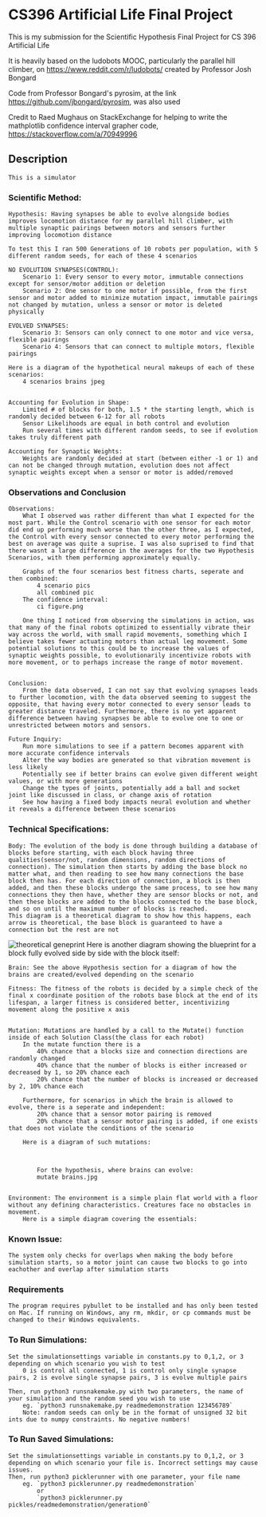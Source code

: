 # CS396 Artificial Life Final Project

This is my submission for the Scientific Hypothesis Final Project for CS 396 Artificial Life

It is heavily based on the ludobots MOOC, particularly the parallel hill climber, on https://www.reddit.com/r/ludobots/ created by Professor Josh Bongard

Code from Professor Bongard's pyrosim, at the link https://github.com/jbongard/pyrosim, was also used

Credit to Raed Mughaus on StackExchange for helping to write the mathplotlib confidence interval grapher code, https://stackoverflow.com/a/70949996


## Description
    This is a simulator 


### Scientific Method:
    Hypothesis: Having synapses be able to evolve alongside bodies improves locomotion distance for my parallel hill climber, with multiple synaptic pairings between motors and sensors further improving locomotion distance

    To test this I ran 500 Generations of 10 robots per population, with 5 different random seeds, for each of these 4 scenarios

    NO EVOLUTION SYNAPSES(CONTROL):
        Scenario 1: Every sensor to every motor, immutable connections except for sensor/motor addition or deletion
        Scenario 2: One sensor to one motor if possible, from the first sensor and motor added to minimize mutation impact, immutable pairings not changed by mutation, unless a sensor or motor is deleted physically

    EVOLVED SYNAPSES:
        Scenario 3: Sensors can only connect to one motor and vice versa, flexible pairings
        Scenario 4: Sensors that can connect to multiple motors, flexible pairings
        
    Here is a diagram of the hypothetical neural makeups of each of these scenarios:
        4 scenarios brains jpeg


    Accounting for Evolution in Shape:
        Limited # of blocks for both, 1.5 * the starting length, which is randomly decided between 6-12 for all robots
        Sensor Likelihoods are equal in both control and evolution
        Run several times with different random seeds, to see if evolution takes truly different path

    Accounting for Synaptic Weights:
        Weights are randomly decided at start (between either -1 or 1) and can not be changed through mutation, evolution does not affect synaptic weights except when a sensor or motor is added/removed

### Observations and Conclusion
    Observations:
        What I observed was rather different than what I expected for the most part. While the Control scenario with one sensor for each motor did end up performing much worse than the other three, as I expected, the Control with every sensor connected to every motor performing the best on average was quite a suprise. I was also suprised to find that there wasnt a large difference in the averages for the two Hypothesis Scenarios, with them performing approximately equally.

        Graphs of the four scenarios best fitness charts, seperate and then combined:
            4 scenario pics
            all combined pic
        The confidence interval:
            ci figure.png

        One thing I noticed from observing the simulations in action, was that many of the final robots optimized to essentially vibrate their way across the world, with small rapid movements, something which I believe takes fewer actuating motors than actual leg movement. Some potential solutions to this could be to increase the values of synaptic weights possible, to evolutionarily incentivize robots with more movement, or to perhaps increase the range of motor movement.


    Conclusion:
        From the data observed, I can not say that evolving synapses leads to further locomotion, with the data observed seeming to suggest the opposite, that having every motor connected to every sensor leads to greater distance traveled. Furthermore, there is no yet apparent difference between having synapses be able to evolve one to one or unrestricted between motors and sensors.

    Future Inquiry:
        Run more simulations to see if a pattern becomes apparent with more accurate confidence intervals
        Alter the way bodies are generated so that vibration movement is less likely
        Potentially see if better brains can evolve given different weight values, or with more generations
        Change the types of joints, potentially add a ball and socket joint like discussed in class, or change axis of rotation
        See how having a fixed body impacts neural evolution and whether it reveals a difference between these scenarios



   



### Technical Specifications:

    Body: The evolution of the body is done through building a database of blocks before starting, with each block having three qualities(sensor/not, random dimensions, random directions of connection). The simulation then starts by adding the base block no matter what, and then reading to see how many connections the base block then has. For each direction of connection, a block is then added, and then these blocks undergo the same process, to see how many connections they then have, whether they are sensor blocks or not, and then these blocks are added to the blocks connected to the base block, and so on until the maximum number of blocks is reached. 
    This diagram is a theoretical diagram to show how this happens, each arrow is theoretical, the base block is guaranteed to have a connection but the rest are not
   ![theoretical geneprint](https://user-images.githubusercontent.com/23564433/225198933-1be1eb12-be7e-423e-8cdf-15a0533296c5.png)
   Here is another diagram showing the blueprint for a block fully evolved side by side with the block itself:


    Brain: See the above Hypothesis section for a diagram of how the brains are created/evolved depending on the scenario 

    Fitness: The fitness of the robots is decided by a simple check of the final x coordinate position of the robots base block at the end of its lifespan, a larger fitness is considered better, incentivizing movement along the positive x axis


    Mutation: Mutations are handled by a call to the Mutate() function inside of each Solution Class(the class for each robot) 
        In the mutate function there is a 
            40% chance that a blocks size and connection directions are randomly changed
            40% chance that the number of blocks is either increased or decreased by 1, so 20% chance each
            20% chance that the number of blocks is increased or decreased by 2, 10% chance each
        
        Furthermore, for scenarios in which the brain is allowed to evolve, there is a seperate and independent:
            20% chance that a sensor motor pairing is removed 
            20% chance that a sensor motor pairing is added, if one exists that does not violate the conditions of the scenario

        Here is a diagram of such mutations:



            For the hypothesis, where brains can evolve:
            mutate brains.jpg
            

    Environment: The environment is a simple plain flat world with a floor without any defining characteristics. Creatures face no obstacles in movement.
        Here is a simple diagram covering the essentials:



### Known Issue:
    The system only checks for overlaps when making the body before simulation starts, so a motor joint can cause two blocks to go into eachother and overlap after simulation starts

### Requirements
    The program requires pybullet to be installed and has only been tested on Mac. If running on Windows, any rm, mkdir, or cp commands must be changed to their Windows equivalents.

### To Run Simulations:
    Set the simulationsettings variable in constants.py to 0,1,2, or 3 depending on which scenario you wish to test
        0 is control all connected, 1 is control only single synapse pairs, 2 is evolve single synapse pairs, 3 is evolve multiple pairs

    Then, run python3 runsnakemake.py with two parameters, the name of your simulation and the random seed you wish to use
        eg. `python3 runsnakemake.py readmedemonstration 123456789`
        Note: random seeds can only be in the format of unsigned 32 bit ints due to numpy constraints. No negative numbers!
        
### To Run Saved Simulations:
    Set the simulationsettings variable in constants.py to 0,1,2, or 3 depending on which scenario your file is. Incorrect settings may cause issues.
    Then, run python3 picklerunner with one parameter, your file name
        eg. `python3 picklerunner.py readmedemonstration`
            or
            `python3 picklerunner.py pickles/readmedemonstration/generation0`
    
        
    
    
    
    


